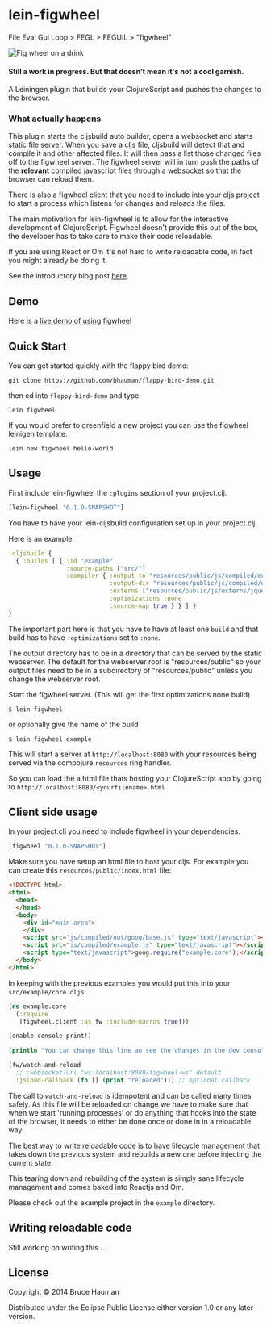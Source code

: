 # lein-figwheel

File Eval Gui Loop > FEGL > FEGUIL > "figwheel"

![Fig wheel on a drink](http://s3.amazonaws.com/bhauman-blog-images/Fig-Sidecar_Pomegranate-Bistro1-1.jpg)

#### Still a work in progress. But that doesn't mean it's not a cool garnish.

A Leiningen plugin that builds your ClojureScript and pushes the
changes to the browser.

### What actually happens

This plugin starts the cljsbuild auto builder, opens a websocket and
starts static file server. When you save a cljs file, cljsbuild will
detect that and compile it and other affected files. It will then pass
a list those changed files off to the figwheel server. The
figwheel server will in turn push the paths of the **relevant**
compiled javascript files through a websocket so that the browser can
reload them.

There is also a figwheel client that you need to include into your cljs
project to start a process which listens for changes and reloads the
files.

The main motivation for lein-figwheel is to allow for the interactive
development of ClojureScript. Figwheel doesn't provide this out of the
box, the developer has to take care to make their code reloadable. 

If you are using React or Om it's not hard to write reloadable code,
in fact you might already be doing it.

See the introductory blog post [here](http://rigsomelight.com/2014/05/01/interactive-programming-flappy-bird-clojurescript.html).

## Demo

Here is a [live demo of using figwheel](https://www.youtube.com/watch?v=KZjFVdU8VLI)

## Quick Start

You can get started quickly with the flappy bird demo:

    git clone https://github.com/bhauman/flappy-bird-demo.git

then cd into `flappy-bird-demo` and type

    lein figwheel

If you would prefer to greenfield a new project you can use the figwheel leinigen template.

    lein new figwheel hello-world

## Usage

First include lein-figwheel the `:plugins` section of your
project.clj.

```clojure
[lein-figwheel "0.1.0-SNAPSHOT"]
```

You have to have your lein-cljsbuild configuration set up in your
project.clj.

Here is an example:

```clojure
:cljsbuild {
  { :builds [ { :id "example" 
                :source-paths ["src/"]
                :compiler { :output-to "resources/public/js/compiled/example.js"
                            :output-dir "resources/public/js/compiled/out"
                            :externs ["resources/public/js/externs/jquery-1.9.js"]
                            :optimizations :none
                            :source-map true } } ] } 
}
```

The important part here is that you have to have at least one `build`
and that build has to have `:optimizations` set to `:none`.

The output directory has to be in a directory that can be served by the
static webserver. The default for the webserver root is
"resources/public" so your output files need to be in a subdirectory
of "resources/public" unless you change the webserver root.

Start the figwheel server. (This will get the first optimizations
none build)

    $ lein figwheel

or optionally give the name of the build

    $ lein figwheel example

This will start a server at `http://localhost:8080` with your
resources being served via the compojure `resources` ring handler.

So you can load the a html file thats hosting your ClojureScript app
by going to `http://localhost:8080/<yourfilename>.html`

## Client side usage

In your project.clj you need to include figwheel in your dependencies.

```clojure
[figwheel "0.1.0-SNAPSHOT"]
```

Make sure you have setup an html file to host your cljs. For example
you can create this `resources/public/index.html` file:

```html
<!DOCTYPE html>
<html>
  <head>
  </head>
  <body>
    <div id="main-area">
    </div>
    <script src="js/compiled/out/goog/base.js" type="text/javascript"></script>
    <script src="js/compiled/example.js" type="text/javascript"></script>
    <script type="text/javascript">goog.require("example.core");</script>
  </body>
</html>
```

In keeping with the previous examples you would put this into your
`src/example/core.cljs`:

```clojure
(ns example.core
  (:require
   [figwheel.client :as fw :include-macros true]))

(enable-console-print!)

(println "You can change this line an see the changes in the dev console")

(fw/watch-and-reload
  ;; :websocket-url "ws:localhost:8080/figwheel-ws" default
  :jsload-callback (fn [] (print "reloaded"))) ;; optional callback
```

The call to `watch-and-reload` is idempotent and can be called many
times safely. As this file will be reloaded on change we have to make
sure that when we start 'running processes' or do anything that hooks
into the state of the browser, it needs to either be done once or done in
in a reloadable way.

The best way to write reloadable code is to have lifecycle management
that takes down the previous system and rebuilds a new one before
injecting the current state.

This tearing down and rebuilding of the system is simply sane
lifecycle management and comes baked into Reactjs and Om.

Please check out the example project in the `example` directory. 

## Writing reloadable code

Still working on writing this ...

## License

Copyright © 2014 Bruce Hauman

Distributed under the Eclipse Public License either version 1.0 or any
later version.
